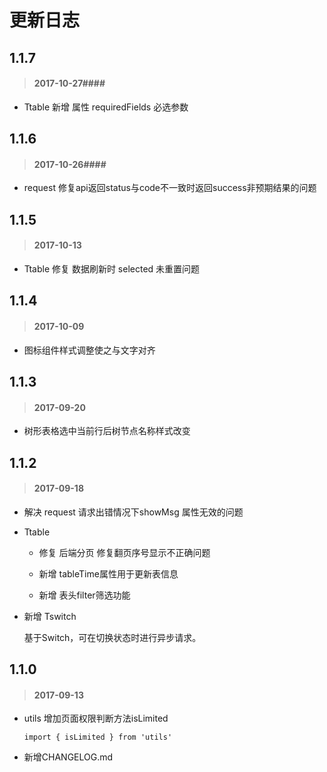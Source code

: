 # 更新日志 #


## 1.1.7 ##


> #### 2017-10-27####

* Ttable  新增 属性 requiredFields 必选参数



## 1.1.6 ##


> #### 2017-10-26####

* request 修复api返回status与code不一致时返回success非预期结果的问题



## 1.1.5 ##


> #### 2017-10-13 ####

* Ttable 修复 数据刷新时 selected 未重置问题



## 1.1.4 ##


> #### 2017-10-09 ####

* 图标组件样式调整使之与文字对齐


## 1.1.3 ##


> #### 2017-09-20 ####

* 树形表格选中当前行后树节点名称样式改变


## 1.1.2 ##


> #### 2017-09-18 ####

* 解决 request 请求出错情况下showMsg 属性无效的问题

* Ttable

    - 修复  后端分页 修复翻页序号显示不正确问题

    - 新增  tableTime属性用于更新表信息

    - 新增  表头filter筛选功能

* 新增 Tswitch

    基于Switch，可在切换状态时进行异步请求。


## 1.1.0 ##


> #### 2017-09-13 ####

* utils 增加页面权限判断方法isLimited

  ```
  import { isLimited } from 'utils'
  ```

* 新增CHANGELOG.md
